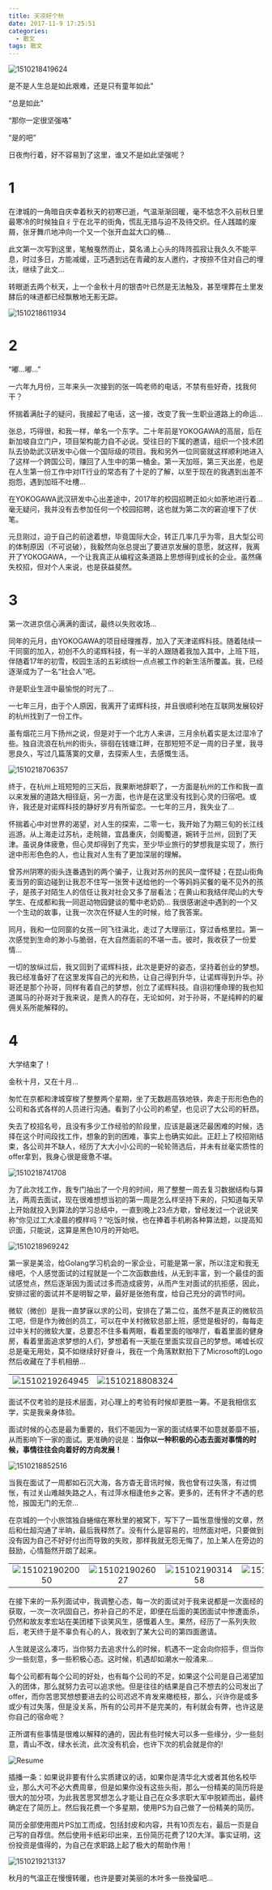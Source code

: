 ```yaml
---
title: 天凉好个秋
date: 2017-11-9 17:25:51
categories:
  - 散文
tags: 散文
---
```


![1510218419624](/imgs/1510218419624.jpg)

是不是人生总是如此艰难，还是只有童年如此"

“总是如此”

“那你一定很坚强咯” 

“是的吧”

日夜佝行着，好不容易到了这里，谁又不是如此坚强呢？

# 1

在津城的一角暗自庆幸着秋天的初寒已逝，气温渐渐回暖，毫不惦念不久前秋日里最寒冷的时候独自彳亍在北平的街角，慌乱无措与迫不及待交织。任人践踏的废屑，张牙舞爪地冲向一个又一个张开血盆大口的桶…

此文第一次写到这里，笔触戛然而止，莫名涌上心头的阵阵孤寂让我久久不能平息，时过多日，方能减缓，正巧遇到远在青藏的友人邀约，才按捺不住对自己的埋汰，继续了此文…

转眼逝去两个秋天，上一个金秋十月的银杏叶已然是无法触及，甚至埋葬在土里发酵后的味道都已经飘散地无影无踪。

![1510218611934](/imgs/1510218611934.jpg)

# 2

“嘟…嘟…”

一六年九月份，三年来头一次接到的张一鸣老师的电话，不禁有些好奇，找我何干？

怀揣着满肚子的疑问，我接起了电话，这一接，改变了我一生职业道路上的命运...

张总，巧得很，和我一样，单名一个东字。二十年前是YOKOGAWA的高层，后在新加坡自立门户，项目架构能力自不必说。受往日的下属的邀请，组织一个技术团队去协助武汉研发中心做一个国际级的项目。我和另外一位同窗就这样顺利地进入了这样一个跨国公司，赚回了人生中的第一桶金。第一天加班，第三天出差，也是在人生第一份工作中对IT行业的常态有了十足的了解，以至于现在的我遇到出差不抱怨，遇到加班不吐槽…

在YOKOGAWA武汉研发中心出差途中，2017年的校园招聘正如火如荼地进行着…毫无疑问，我并没有去参加任何一个校园招聘，这也就为第二次的窘迫埋下了伏笔。

元旦刚过，迫于自己的前途着想，毕竟国际大企，转正几率几乎为零，且大型公司的体制原因（不可说破），我毅然向张总提出了要进京发展的意愿，就这样，我离开了YOKOGAWA，一个让我真正从编程这条道路上思想得到成长的企业。虽然痛失校招，但对个人来说，也是获益斐然。

# 3

第一次进京信心满满的面试，最终以失败收场…

同年的元月，由YOKOGAWA的项目经理推荐，加入了天津诺辉科技。随着陆续一干同窗的加入，初创不久的诺辉科技，有一半的人跟随着我加入其中，上班下班，伴随着17年的初雪，校园生活的五彩缤纷一点点被工作的新生活所覆盖。我，已经逐渐成为了一名“社会人”吧。

许是职业生涯中最愉悦的时光了…

一七年三月，由于个人原因，我离开了诺辉科技，并且很顺利地在互联网发展较好的杭州找到了一份工作。

虽有烟花三月下扬州之说，但是对于一个北方人来讲，三月余杭着实是太过湿冷了些。独自流浪在杭州的街头，徘徊在钱塘江畔，在那短短不足一周的日子里，我寻思良久，写过几篇落寞的文章，去探索人生，去感慨生活。

![1510218706357](/imgs/1510218706357.jpg)

终于，在杭州上班短短的三天后，我果断地辞职了，一方面是杭州的工作和我一直以来发展的道路大相径庭，另一方面，也许是在这里没有找到心灵的归宿吧。或许，我还是对诺辉科技的静好岁月有所留恋。一七年的三月，我失业了…

怀揣着心中对世界的渴望，对人生的探索，二零一七，我开始了为期三旬的长江线巡游。从上海走过苏杭，走皖赣，宜昌重庆，剑阁蜀道，婉转于兰州，回到了天津。虽说身体疲惫，但心灵却得到了充实，至少毕业旅行的梦想我是实现了，旅行途中形形色色的人，也让我对人生有了更加深层的理解。

曾苏州阴寒的街头连番遇到的两个骗子，让我对苏州的民风一度怀疑；在昆山街角麦当劳的窗边碰到让我忍不住写一张贺卡送给他的一个等妈妈买餐的毫不见外的孩子，是孩子对陌生人的信任让我对社会又多了层看法；在黄山和我结伴爬山的大专学生、在成都和我一同逛动物园健谈的蜀中老奶奶… 我很感谢途中遇到的一个又一个生动的故事，让我一次次在怀疑人生的时候，给了我答案。

同月，我和一位同窗的女孩一同飞往滇北，走过了大理丽江，穿过香格里拉。第一次感觉到生命的渺小与脆弱，在大自然面前的不堪一击。彼时，我收获了一份爱情…

一切的放纵过后，我又回到了诺辉科技，此次是更好的姿态，坚持着创业的梦想。我已经准备好了在这里发挥自己的光和热，让自己得到升华，让诺辉得到升华。孙哥还是那个孙哥，同样有着自己的梦想，创立了诺辉科技。自诩初懂命理的我也知道属马的孙哥对于我来说，是贵人的存在，无论如何，对于孙哥，不是纯粹的的雇佣关系所能解释的。

# 4

大学结束了！

金秋十月，又在十月…

匆忙在京都和津城穿梭了整整两个星期，坐了无数趟高铁地铁，奔走于形形色色的公司和各式各样的人员进行沟通。看到了小公司的希望，也见识了大公司的轩昂。

失去了校招名号，且没有多少工作经验的阶段里，应该是最迷茫最困难的时候，选择在这个时间段找工作，想象的到的困难，事实上也确实如此。正赶上了校招刚结束，各公司并不缺人，经历了大大小小公司的一轮轮筛选后，并未有丝毫实质性的offer拿到，我身心很是疲惫不堪。

![1510218741708](/imgs/1510218741708.jpg)

为了此次找工作，我专门抽出了一个月的时间，用了整整一周去复习数据结构与算法，两周去面试，现在很难想想当初的第一周是怎么样坚持下来的，只知道每天早上开始就投入到算法的学习总结中，一直到晚上23点方歇，曾经发过一个说说笑称“你见过工大凌晨的模样吗？“吃饭时候，也在捧着手机刷各种算法题，以提高知识面，只能说，这算是黑色10月的开始吧。

![1510218969242](/imgs/1510218969242.jpg)

第一家是美洽，给Golang学习机会的一家企业，可能是第一家，所以注定和我无缘吧，个人感觉面试的过程就是一个二次函数曲线，从无到丰富，到一个最佳的面试感觉点，然后逐渐因为面试过多而造成疲劳，从而产生对面试的抗拒感，因此，安排过密的面试并不是明智之举，最好是张弛有度，给自己充分的调节时间。

微软（微创）是我一直梦寐以求的公司，安排在了第二位，虽然不是真正的微软员工吧，但是作为微创的员工，可以在中关村微软总部上班，感觉是极好的，每每走过中关村的微软大厦，总要忍不住多看两眼，看着里面的咖啡厅，看着里面的健身房，看着里面追求梦想的人们，梦想着有一天能在里面实现自己的梦想。唏嘘长叹总是毫无用处，莫不如继续好好奋斗，我在一个角落默默拍下了Microsoft的Logo然后收藏在了手机相册…

|||
|:-:|:-:|
| ![1510219264945](/imgs/1510219264945.jpg) | ![1510218808324](/imgs/1510218808324.jpg) |


面试不仅考验的是技术层面，对心理上的考验有时候却更胜一筹。不是我相信玄学，实是我亲身体验。

面试时候的心态是最为重要的，我们不能因为一家的面试结果不如意就萎靡不振，从而影响下一家的面试。更准确的说是：<b>当你以一种积极的心态去面对事情的时候，事情往往会向着好的方向发展！</b>

![1510218852516](/imgs/1510218852516.jpg)

当我在面试了一周都如石沉大海，各方杳无音讯时候，我也曾有过失落，有过惆怅，有过关山难越失路之人，有过萍水相逢他乡之客。更多的，还有怀才不遇的悲怆，报国无门的无奈…

在京城的一个小旅馆独自蜷缩在寒秋里的被窝下，写下了一篇怅意慢慢的文章，然后和仕超沟通了半晌，最后我释然了。没有什么是容易的，坦然面对吧，只要做到没有因为自己不好好付出而导致的失败，那样我就无怨无悔了，加上某人在旁边的鼓励，心情豁然开朗了起来。

|||||
|:-:|:-:|:-:|:-:|
| ![1510219020050](/imgs/1510219020050.jpg) | ![1510219026027](/imgs/1510219026027.jpg)  | ![1510219031458](/imgs/1510219031458.jpg)  | ![1510219037218](/imgs/1510219037218.jpg)  |

在接下来的一系列面试中，我调整心态，每一次的面试对于我来说都是一次面经的获取，一次一次巩固自己，弥补自己的不足，即便在后面的美团面试中惨遭面杀，仍然和故友孝宏站在美团楼下谈笑风生，感慨着人生。果然，经历了一系列失败后，老天终于是不辜负有心的人，我收到了某大公司的第四面邀请。

人生就是这么凑巧，当你努力去追求什么的时候，机遇不一定会向你招手，但当你少一些刻意，多一些积极心态。这时候，机遇却如潮水一般涌来…

每个公司都有每个公司的好处，也有每个公司的不足，如果这个公司是自己渴望加入的团体，那么就努力去可以追求他。但是往往的结果是自己不想去的公司发出了offer，而你苦思冥想想要进去的公司迟迟不肯发来橄榄枝，那么，兴许你是或多或少有过失落，但是没关系，所有的公司并不是完美的，有利就会有弊，也许这是你自己的宿命呢？

正所谓有些事情是很难以解释的通的，因此有些时候大可以多一些缘分，少一些刻意，青山不改，绿水长流，此次没有机会，也许下次的机会就是你的!

![Resume](/imgs/1510278669513.jpg)

插播一条：如果说非要有什么实质建议的话，如果你是清华北大或者其他名校毕业，那么大可不必大费周章，但是如果你没有这些头衔，那么一份精美的简历将是很大的加分项，为此我苦思冥想怎么才能让自己在众多求职大军中脱颖而出，最终确定在了简历上。然后我花费一个多星期，使用PS为自己做了一份精美的简历。

简历全部使用图片PS加工而成，包括封皮和内容，共有10页左右，最后一页是自己写的自荐信。然后使用卡纸彩印出来，五份简历花费了120大洋。事实证明，这份投资是值得的，为自己在求职路上起了极大的帮助作用！

![1510219213137](/imgs/1510219213137.jpg)

秋月的气温正在慢慢转暖，也许是要对美丽的木叶多一些挽留吧…


